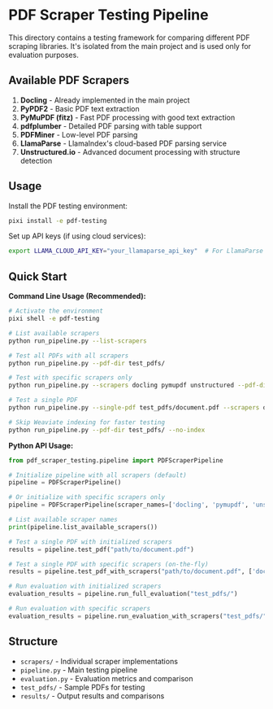 # PDF Scraper Testing Pipeline

This directory contains a testing framework for comparing different PDF scraping libraries. It's isolated from the main project and is used only for evaluation purposes.

## Available PDF Scrapers

1. **Docling** - Already implemented in the main project
2. **PyPDF2** - Basic PDF text extraction
3. **PyMuPDF (fitz)** - Fast PDF processing with good text extraction
4. **pdfplumber** - Detailed PDF parsing with table support
5. **PDFMiner** - Low-level PDF parsing
6. **LlamaParse** - LlamaIndex's cloud-based PDF parsing service
7. **Unstructured.io** - Advanced document processing with structure detection

## Usage

Install the PDF testing environment:
```bash
pixi install -e pdf-testing
```

Set up API keys (if using cloud services):
```bash
export LLAMA_CLOUD_API_KEY="your_llamaparse_api_key"  # For LlamaParse
```

## Quick Start

**Command Line Usage (Recommended):**
```bash
# Activate the environment
pixi shell -e pdf-testing

# List available scrapers
python run_pipeline.py --list-scrapers

# Test all PDFs with all scrapers
python run_pipeline.py --pdf-dir test_pdfs/

# Test with specific scrapers only
python run_pipeline.py --scrapers docling pymupdf unstructured --pdf-dir test_pdfs/

# Test a single PDF
python run_pipeline.py --single-pdf test_pdfs/document.pdf --scrapers docling

# Skip Weaviate indexing for faster testing
python run_pipeline.py --pdf-dir test_pdfs/ --no-index
```

**Python API Usage:**
```python
from pdf_scraper_testing.pipeline import PDFScraperPipeline

# Initialize pipeline with all scrapers (default)
pipeline = PDFScraperPipeline()

# Or initialize with specific scrapers only
pipeline = PDFScraperPipeline(scraper_names=['docling', 'pymupdf', 'unstructured'])

# List available scraper names
print(pipeline.list_available_scrapers())

# Test a single PDF with initialized scrapers
results = pipeline.test_pdf("path/to/document.pdf")

# Test a single PDF with specific scrapers (on-the-fly)
results = pipeline.test_pdf_with_scrapers("path/to/document.pdf", ['docling', 'llamaparse'])

# Run evaluation with initialized scrapers
evaluation_results = pipeline.run_full_evaluation("test_pdfs/")

# Run evaluation with specific scrapers
evaluation_results = pipeline.run_evaluation_with_scrapers("test_pdfs/", ['docling', 'unstructured'])
```

## Structure

- `scrapers/` - Individual scraper implementations
- `pipeline.py` - Main testing pipeline
- `evaluation.py` - Evaluation metrics and comparison
- `test_pdfs/` - Sample PDFs for testing
- `results/` - Output results and comparisons